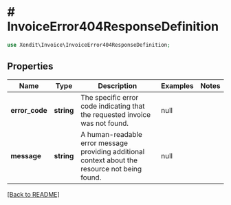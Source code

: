# # InvoiceError404ResponseDefinition


```php
use Xendit\Invoice\InvoiceError404ResponseDefinition;
```

## Properties

Name | Type | Description | Examples | Notes
------------ | ------------- | ------------- | ------------- | ------------- 
**error_code** | **string** | The specific error code indicating that the requested invoice was not found. | null | 
**message** | **string** | A human-readable error message providing additional context about the resource not being found. | null | 

[[Back to README]](../../README.md)
